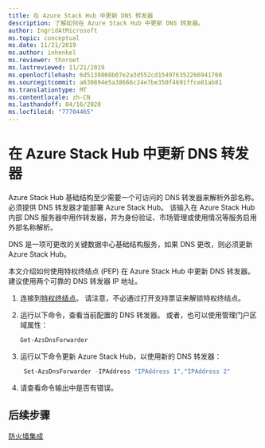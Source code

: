 ```yaml
---
title: 在 Azure Stack Hub 中更新 DNS 转发器
description: 了解如何在 Azure Stack Hub 中更新 DNS 转发器。
author: IngridAtMicrosoft
ms.topic: conceptual
ms.date: 11/21/2019
ms.author: inhenkel
ms.reviewer: thoroet
ms.lastreviewed: 11/21/2019
ms.openlocfilehash: 6d5138868b07e2a3d552cd154976352266941760
ms.sourcegitcommit: a630894e5a38666c24e7be350f4691ffce81ab81
ms.translationtype: MT
ms.contentlocale: zh-CN
ms.lasthandoff: 04/16/2020
ms.locfileid: "77704465"
---
```

# <a name="update-the-dns-forwarder-in-azure-stack-hub"></a>在 Azure Stack Hub 中更新 DNS 转发器

Azure Stack Hub 基础结构至少需要一个可访问的 DNS 转发器来解析外部名称。 必须提供 DNS 转发器才能部署 Azure Stack Hub。 该输入在 Azure Stack Hub 内部 DNS 服务器中用作转发器，并为身份验证、市场管理或使用情况等服务启用外部名称解析。

DNS 是一项可更改的关键数据中心基础结构服务，如果 DNS 更改，则必须更新 Azure Stack Hub。

本文介绍如何使用特权终结点 (PEP) 在 Azure Stack Hub 中更新 DNS 转发器。 建议使用两个可靠的 DNS 转发器 IP 地址。

1. 连接到[特权终结点](azure-stack-privileged-endpoint.md)。 请注意，不必通过打开支持票证来解锁特权终结点。

2. 运行以下命令，查看当前配置的 DNS 转发器。 或者，也可以使用管理门户区域属性：

   ```powershell
   Get-AzsDnsForwarder
   ```

3. 运行以下命令更新 Azure Stack Hub，以使用新的 DNS 转发器：

   ```powershell
    Set-AzsDnsForwarder -IPAddress "IPAddress 1","IPAddress 2"
   ```

4. 请查看命令输出中是否有错误。

## <a name="next-steps"></a>后续步骤

[防火墙集成](azure-stack-firewall.md)
